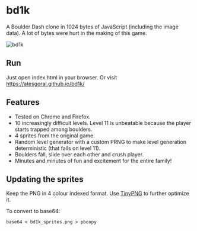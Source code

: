 # bd1k

A Boulder Dash clone in 1024 bytes of JavaScript (including the image data). A lot of bytes were hurt in the making of this game.

![bd1k](https://cloud.githubusercontent.com/assets/50832/23341302/aee9343c-fc12-11e6-9d2b-e59211da3222.png)

## Run

Just open index.html in your browser. Or visit https://atesgoral.github.io/bd1k/

## Features

* Tested on Chrome and Firefox.
* 10 increasingly difficult levels. Level 11 is unbeatable because the player starts trapped among boulders.
* 4 sprites from the original game.
* Random level generator with a custom PRNG to make level generation deterministic (that fails on level 11).
* Boulders fall, slide over each other and crush player.
* Minutes and minutes of fun and excitement for the entire family!

## Updating the sprites

Keep the PNG in 4 colour indexed format. Use [TinyPNG](https://tinypng.com/) to further optimize it.

To convert to base64:

```
base64 < bd1k_sprites.png > pbcopy
```
